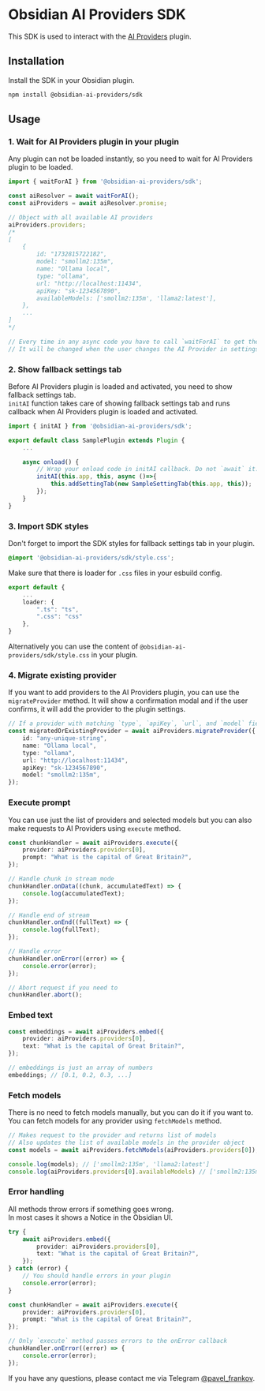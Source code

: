 # Obsidian AI Providers SDK
This SDK is used to interact with the [AI Providers](https://github.com/obsidian-ai-providers/obsidian-ai-providers) plugin.

## Installation
Install the SDK in your Obsidian plugin.

```bash
npm install @obsidian-ai-providers/sdk
```

## Usage

### 1. Wait for AI Providers plugin in your plugin
Any plugin can not be loaded instantly, so you need to wait for AI Providers plugin to be loaded.
```typescript
import { waitForAI } from '@obsidian-ai-providers/sdk';

const aiResolver = await waitForAI();
const aiProviders = await aiResolver.promise;

// Object with all available AI providers
aiProviders.providers;
/*
[
    {
        id: "1732815722182",
        model: "smollm2:135m",
        name: "Ollama local",
        type: "ollama",
        url: "http://localhost:11434",
        apiKey: "sk-1234567890",
        availableModels: ['smollm2:135m', 'llama2:latest'],
    },
    ...
]
*/

// Every time in any async code you have to call `waitForAI` to get the current instance of AI Providers.
// It will be changed when the user changes the AI Provider in settings.
```

### 2. Show fallback settings tab
Before AI Providers plugin is loaded and activated, you need to show fallback settings tab.  
`initAI` function takes care of showing fallback settings tab and runs callback when AI Providers plugin is loaded and activated.

```typescript
import { initAI } from '@obsidian-ai-providers/sdk';

export default class SamplePlugin extends Plugin {
	...

	async onload() {
        // Wrap your onload code in initAI callback. Do not `await` it.
        initAI(this.app, this, async ()=>{
            this.addSettingTab(new SampleSettingTab(this.app, this));
		});
	}
}
```

### 3. Import SDK styles
Don't forget to import the SDK styles for fallback settings tab in your plugin.
```css
@import '@obsidian-ai-providers/sdk/style.css';
```
Make sure that there is loader for `.css` files in your esbuild config.
```typescript
export default {
    ...
    loader: {
		".ts": "ts",
		".css": "css"
	},
}
```
Alternatively you can use the content of `@obsidian-ai-providers/sdk/style.css` in your plugin.

### 4. Migrate existing provider
If you want to add providers to the AI Providers plugin, you can use the `migrateProvider` method.
It will show a confirmation modal and if the user confirms, it will add the provider to the plugin settings.

```typescript
// If a provider with matching `type`, `apiKey`, `url`, and `model` fields already exists, it will return that existing provider
const migratedOrExistingProvider = await aiProviders.migrateProvider({
    id: "any-unique-string",
    name: "Ollama local",
    type: "ollama",
    url: "http://localhost:11434",
    apiKey: "sk-1234567890",
    model: "smollm2:135m",
});
```

### Execute prompt
You can use just the list of providers and selected models but you can also make requests to AI Providers using `execute` method.

```typescript
const chunkHandler = await aiProviders.execute({
    provider: aiProviders.providers[0],
    prompt: "What is the capital of Great Britain?",
});

// Handle chunk in stream mode
chunkHandler.onData((chunk, accumulatedText) => {
    console.log(accumulatedText);
});

// Handle end of stream
chunkHandler.onEnd((fullText) => {
    console.log(fullText);
});

// Handle error
chunkHandler.onError((error) => {
    console.error(error);
});

// Abort request if you need to
chunkHandler.abort();
```

### Embed text
```typescript
const embeddings = await aiProviders.embed({
    provider: aiProviders.providers[0],
    text: "What is the capital of Great Britain?",
});

// embeddings is just an array of numbers
embeddings; // [0.1, 0.2, 0.3, ...]
```

### Fetch models
There is no need to fetch models manually, but you can do it if you want to.
You can fetch models for any provider using `fetchModels` method.

```typescript
// Makes request to the provider and returns list of models
// Also updates the list of available models in the provider object
const models = await aiProviders.fetchModels(aiProviders.providers[0]);

console.log(models); // ['smollm2:135m', 'llama2:latest']
console.log(aiProviders.providers[0].availableModels) // ['smollm2:135m', 'llama2:latest']
```

### Error handling
All methods throw errors if something goes wrong.  
In most cases it shows a Notice in the Obsidian UI.

```typescript
try {
    await aiProviders.embed({
        provider: aiProviders.providers[0],
        text: "What is the capital of Great Britain?",
    });
} catch (error) {
    // You should handle errors in your plugin
    console.error(error);
}
```
```typescript
const chunkHandler = await aiProviders.execute({
    provider: aiProviders.providers[0],
    prompt: "What is the capital of Great Britain?",
});

// Only `execute` method passes errors to the onError callback
chunkHandler.onError((error) => {
    console.error(error);
});


```

If you have any questions, please contact me via Telegram [@pavel_frankov](https://t.me/pavel_frankov).
